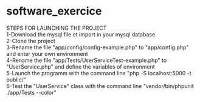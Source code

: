 # software_exercice <br/>
STEPS FOR LAUNCHING THE PROJECT <br/>
1-Download the mysql file et import in your mysql database <br/>
2-Clone the project <br/>
3-Rename the file "app/config/config-example.php" to "app/config.php" and enter your own environment <br/>
4-Rename the file "app/Tests/UserServiceTest-example.php" to "UserService.php" and define the variables of environment<br/>
5-Launch the programm with the command line "php -S localhost:5000 -t public/"<br/>
6-Test the "UserService" class with the command line "vendor/bin/phpunit ./app/Tests --color"
